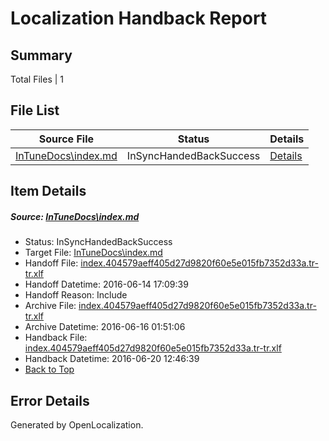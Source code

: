 # <a name='report-top'></a> Localization Handback Report

## Summary
 Total Files | 1

## File List
 Source File | Status | Details 
 ----------- | ------ | ------- 
 [InTuneDocs\index.md](https://github.com/Microsoft/IntuneDocs-pr/blob/d506cda103893489aa4b3e657ac9223ecc6d39c8/InTuneDocs/index.md) | InSyncHandedBackSuccess | [Details](#8aa2bcd921254083fc05ad2768c0a69f9d96ba4f649)

## Item Details
##### <a name='8aa2bcd921254083fc05ad2768c0a69f9d96ba4f649'></a> Source: [InTuneDocs\index.md](https://github.com/Microsoft/IntuneDocs-pr/blob/d506cda103893489aa4b3e657ac9223ecc6d39c8/InTuneDocs/index.md)
* Status: InSyncHandedBackSuccess
* Target File: [InTuneDocs\index.md](https://github.com/Microsoft/IntuneDocs-pr.tr-tr/blob/8a2b439a2501a6fa19ab211dd3490b663a23d301/InTuneDocs/index.md)
* Handoff File: [index.404579aeff405d27d9820f60e5e015fb7352d33a.tr-tr.xlf](https://github.com/Microsoft/EM.handoff/blob/0016b6c1fc9cbbf630f6d4f29b9247c5292ed768/ol-handoff/Microsoft/IntuneDocs-pr.tr-tr/master/index.404579aeff405d27d9820f60e5e015fb7352d33a.tr-tr.xlf)
* Handoff Datetime: 2016-06-14 17:09:39
* Handoff Reason: Include
* Archive File: [index.404579aeff405d27d9820f60e5e015fb7352d33a.tr-tr.xlf](https://github.com/Microsoft/EM.handoff/blob/b01c8d7a7138af67dd480a3d25c5b794ad1424cf/ol-handoff/Microsoft/IntuneDocs-pr.tr-tr/master/archive/index.404579aeff405d27d9820f60e5e015fb7352d33a.tr-tr.xlf)
* Archive Datetime: 2016-06-16 01:51:06
* Handback File: [index.404579aeff405d27d9820f60e5e015fb7352d33a.tr-tr.xlf](https://github.com/Microsoft/EM.handback/blob/840c0021198f24dcda1a2d0be11e80f3a8119c6a/ol-handback/Microsoft/IntuneDocs-pr.tr-tr/master/index.404579aeff405d27d9820f60e5e015fb7352d33a.tr-tr.xlf)
* Handback Datetime: 2016-06-20 12:46:39
* [Back to Top](#report-top)


## Error Details

Generated by OpenLocalization.
